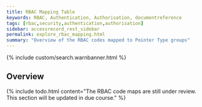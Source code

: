 ```yaml
---
title: RBAC Mapping Table
keywords: RBAC, Authentication, Authorisation, documentreference
tags: [rbac,security,authentication,authorisation]
sidebar: accessrecord_rest_sidebar
permalink: explore_rbac_mapping.html
summary: "Overview of the RBAC codes mapped to Pointer Type groups"
---
```


{% include custom/search.warnbanner.html %}


## Overview ##

{% include todo.html content="The RBAC code maps are still under review. This section will be updated in due course." %}

<!--
## RBAC Codes ##

|Group Activity|Pointer Code|Pointer and Record Code|Record Types|
|---------------|-------------|----------------------|------------|
|SCRa Access|scra001|scra002|All|
|Normal|norm001|norm002|Immunisations|
||||Allergies|
|Emergency|emer001|emer002|Mental Health Crisis Plan|
-->